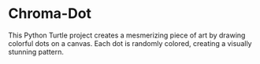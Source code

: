 # Chroma-Dot
This Python Turtle project creates a mesmerizing piece of art by drawing colorful dots on a canvas. Each dot is randomly colored, creating a visually stunning pattern.
